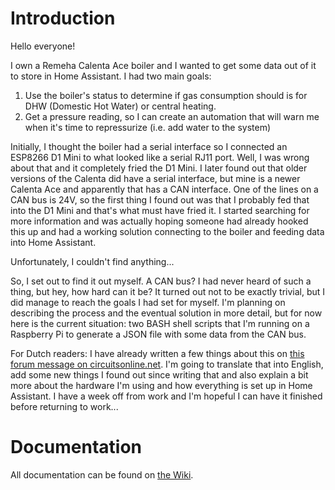 # Introduction

Hello everyone!

I own a Remeha Calenta Ace boiler and I wanted to get some data out of it to store in Home Assistant. I had two main goals:
1. Use the boiler's status to determine if gas consumption should is for DHW (Domestic Hot Water) or central heating.
2. Get a pressure reading, so I can create an automation that will warn me when it's time to repressurize (i.e. add water to the system)

Initially, I thought the boiler had a serial interface so I connected an ESP8266 D1 Mini to what looked like a serial RJ11 port. Well, I was wrong about
that and it completely fried the D1 Mini. I later found out that older versions of the Calenta did have a serial interface, but mine is a newer Calenta
Ace and apparently that has a CAN interface. One of the lines on a CAN bus is 24V, so the first thing I found out was that I probably fed that into the
D1 Mini and that's what must have fried it. I started searching for more information and was actually hoping someone had already hooked this up and had a
working solution connecting to the boiler and feeding data into Home Assistant.

Unfortunately, I couldn't find anything... 

So, I set out to find it out myself. A CAN bus? I had never heard of such a thing, but hey, how hard can it be? It turned out not to be exactly trivial,
but I did manage to reach the goals I had set for myself. I'm planning on describing the process and the eventual solution in more detail, but for now
here is the current situation: two BASH shell scripts that I'm running on a Raspberry Pi to generate a JSON file with some data from the CAN bus.

For Dutch readers: I have already written a few things about this on [this forum message on circuitsonline.net](https://www.circuitsonline.net/forum/view/message/2502136#2502136).
I'm going to translate that into English, add some new things I found out since writing that and also explain a bit more about the hardware I'm using and
how everything is set up in Home Assistant. I have a week off from work and I'm hopeful I can have it finished before returning to work...

# Documentation

All documentation can be found on [the Wiki](https://github.com/ronbuist/remeha-can-interface/wiki).
